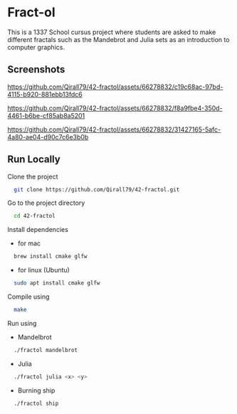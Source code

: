 
# Fract-ol

This is a 1337 School cursus project where students are asked to make different fractals such as the Mandebrot and Julia sets as an introduction to computer graphics.


## Screenshots



https://github.com/Qirall79/42-fractol/assets/66278832/c19c68ac-97bd-4115-b920-881ebb13fdc6




https://github.com/Qirall79/42-fractol/assets/66278832/f8a9fbe4-350d-4461-b6be-cf85ab8a5201




https://github.com/Qirall79/42-fractol/assets/66278832/31427165-5afc-4a80-ae04-d90c7c6e3b0b


## Run Locally

Clone the project

```bash
  git clone https://github.com/Qirall79/42-fractol.git
```

Go to the project directory

```bash
  cd 42-fractol
```

Install dependencies

- for mac
```bash
  brew install cmake glfw
```
- for linux (Ubuntu)
```bash
  sudo apt install cmake glfw
```

Compile using

```bash
  make
```

Run using

- Mandelbrot
```bash
  ./fractol mandelbrot
```

- Julia
```bash
  ./fractol julia <x> <y>
```

- Burning ship
```bash
  ./fractol ship
```

